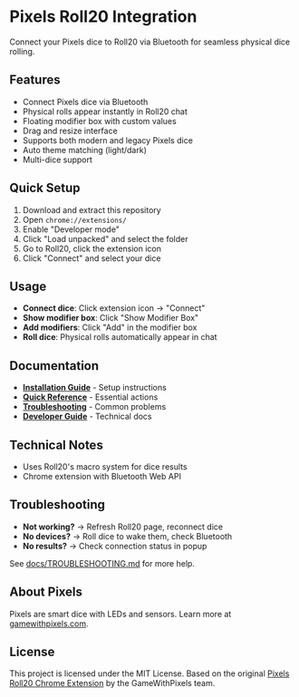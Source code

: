 # Pixels Roll20 Integration

Connect your Pixels dice to Roll20 via Bluetooth for seamless physical dice rolling.

## Features

- Connect Pixels dice via Bluetooth
- Physical rolls appear instantly in Roll20 chat
- Floating modifier box with custom values
- Drag and resize interface
- Supports both modern and legacy Pixels dice
- Auto theme matching (light/dark)
- Multi-dice support

## Quick Setup

1. Download and extract this repository
2. Open `chrome://extensions/`
3. Enable "Developer mode"
4. Click "Load unpacked" and select the folder
5. Go to Roll20, click the extension icon
6. Click "Connect" and select your dice

## Usage

- **Connect dice**: Click extension icon → "Connect"
- **Show modifier box**: Click "Show Modifier Box"
- **Add modifiers**: Click "Add" in the modifier box
- **Roll dice**: Physical rolls automatically appear in chat

## Documentation

- **[Installation Guide](docs/INSTALLATION.md)** - Setup instructions
- **[Quick Reference](docs/QUICK_REFERENCE.md)** - Essential actions
- **[Troubleshooting](docs/TROUBLESHOOTING.md)** - Common problems
- **[Developer Guide](docs/DEVELOPER_GUIDE.md)** - Technical docs

## Technical Notes

- Uses Roll20's macro system for dice results
- Chrome extension with Bluetooth Web API

## Troubleshooting

- **Not working?** → Refresh Roll20 page, reconnect dice
- **No devices?** → Roll dice to wake them, check Bluetooth
- **No results?** → Check connection status in popup

See [docs/TROUBLESHOOTING.md](docs/TROUBLESHOOTING.md) for more help.

## About Pixels

Pixels are smart dice with LEDs and sensors. Learn more at [gamewithpixels.com](https://gamewithpixels.com/).

## License

This project is licensed under the MIT License. Based on the original [Pixels Roll20 Chrome Extension](https://github.com/GameWithPixels/PixelsRoll20ChromeExtension) by the GameWithPixels team.

